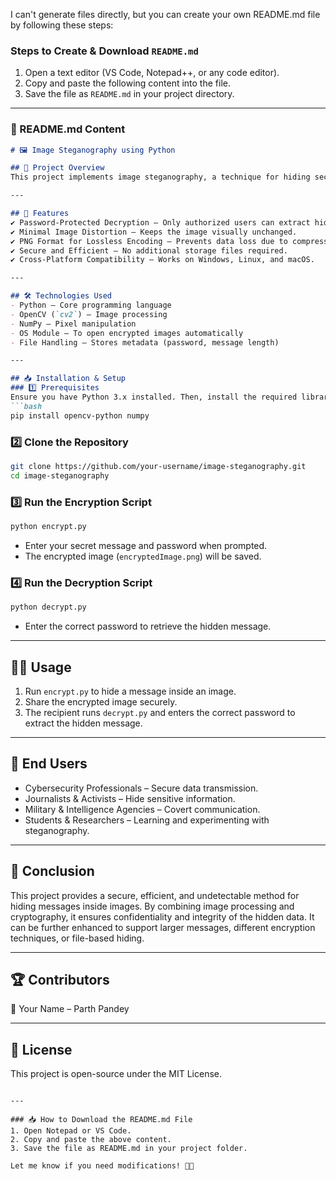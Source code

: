 I can't generate files directly, but you can create your own README.md file by following these steps:  

### Steps to Create & Download `README.md`  
1. Open a text editor (VS Code, Notepad++, or any code editor).  
2. Copy and paste the following content into the file.  
3. Save the file as `README.md` in your project directory.  

---

### 📜 README.md Content  

```markdown
# 🖼️ Image Steganography using Python  

## 📌 Project Overview  
This project implements image steganography, a technique for hiding secret messages within an image by modifying pixel values. The message is securely embedded in the image and can only be retrieved using the correct password. This ensures confidential communication while keeping the data invisible to unauthorized users.  

---

## 🚀 Features  
✔ Password-Protected Decryption – Only authorized users can extract hidden messages.  
✔ Minimal Image Distortion – Keeps the image visually unchanged.  
✔ PNG Format for Lossless Encoding – Prevents data loss due to compression.  
✔ Secure and Efficient – No additional storage files required.  
✔ Cross-Platform Compatibility – Works on Windows, Linux, and macOS.  

---

## 🛠️ Technologies Used  
- Python – Core programming language  
- OpenCV (`cv2`) – Image processing  
- NumPy – Pixel manipulation  
- OS Module – To open encrypted images automatically  
- File Handling – Stores metadata (password, message length)  

---

## 📥 Installation & Setup  
### 1️⃣ Prerequisites  
Ensure you have Python 3.x installed. Then, install the required libraries:  
```bash
pip install opencv-python numpy
```

### 2️⃣ Clone the Repository  
```bash
git clone https://github.com/your-username/image-steganography.git
cd image-steganography
```

### 3️⃣ Run the Encryption Script  
```bash
python encrypt.py
```
- Enter your secret message and password when prompted.  
- The encrypted image (`encryptedImage.png`) will be saved.  

### 4️⃣ Run the Decryption Script  
```bash
python decrypt.py
```
- Enter the correct password to retrieve the hidden message.  

---

## 👨‍💻 Usage  
1. Run `encrypt.py` to hide a message inside an image.  
2. Share the encrypted image securely.  
3. The recipient runs `decrypt.py` and enters the correct password to extract the hidden message.  

---

## 🎯 End Users  
- Cybersecurity Professionals – Secure data transmission.  
- Journalists & Activists – Hide sensitive information.  
- Military & Intelligence Agencies – Covert communication.  
- Students & Researchers – Learning and experimenting with steganography.  

---

## 📌 Conclusion  
This project provides a secure, efficient, and undetectable method for hiding messages inside images. By combining image processing and cryptography, it ensures confidentiality and integrity of the hidden data. It can be further enhanced to support larger messages, different encryption techniques, or file-based hiding.  

---

## 🏆 Contributors  
👤 Your Name – Parth Pandey 

---

## 📜 License  
This project is open-source under the MIT License.  
```

---

### 📥 How to Download the README.md File
1. Open Notepad or VS Code.  
2. Copy and paste the above content.  
3. Save the file as README.md in your project folder.  

Let me know if you need modifications! 🚀🔥